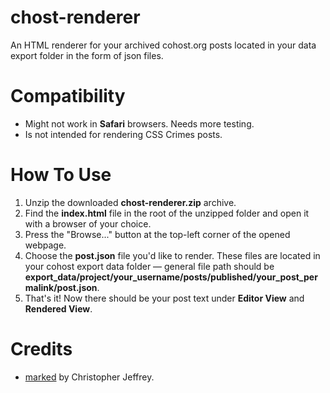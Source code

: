 # chost-renderer
An HTML renderer for your archived cohost.org posts located in your data export folder in the form of json files.

# Compatibility
* Might not work in **Safari** browsers. Needs more testing.
* Is not intended for rendering CSS Crimes posts.

# How To Use
1. Unzip the downloaded **chost-renderer.zip** archive.
2. Find the **index.html** file in the root of the unzipped folder and open it with a browser of your choice.
3. Press the "Browse..." button at the top-left corner of the opened webpage.
4. Choose the **post.json** file you'd like to render. These files are located in your cohost export data folder — general file path should be **export_data/project/your_username/posts/published/your_post_permalink/post.json**.
5. That's it! Now there should be your post text under **Editor View** and **Rendered View**.

# Credits
* [marked](https://github.com/markedjs/marked) by Christopher Jeffrey.
